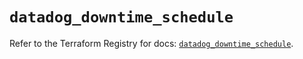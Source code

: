 # `datadog_downtime_schedule`

Refer to the Terraform Registry for docs: [`datadog_downtime_schedule`](https://registry.terraform.io/providers/datadog/datadog/3.69.0/docs/resources/downtime_schedule).
